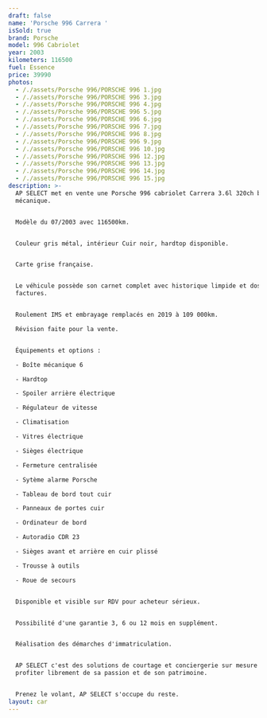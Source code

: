 ```yaml
---
draft: false
name: 'Porsche 996 Carrera '
isSold: true
brand: Porsche
model: 996 Cabriolet
year: 2003
kilometers: 116500
fuel: Essence
price: 39990
photos:
  - /./assets/Porsche 996/PORSCHE 996 1.jpg
  - /./assets/Porsche 996/PORSCHE 996 3.jpg
  - /./assets/Porsche 996/PORSCHE 996 4.jpg
  - /./assets/Porsche 996/PORSCHE 996 5.jpg
  - /./assets/Porsche 996/PORSCHE 996 6.jpg
  - /./assets/Porsche 996/PORSCHE 996 7.jpg
  - /./assets/Porsche 996/PORSCHE 996 8.jpg
  - /./assets/Porsche 996/PORSCHE 996 9.jpg
  - /./assets/Porsche 996/PORSCHE 996 10.jpg
  - /./assets/Porsche 996/PORSCHE 996 12.jpg
  - /./assets/Porsche 996/PORSCHE 996 13.jpg
  - /./assets/Porsche 996/PORSCHE 996 14.jpg
  - /./assets/Porsche 996/PORSCHE 996 15.jpg
description: >-
  AP SELECT met en vente une Porsche 996 cabriolet Carrera 3.6l 320ch boîte
  mécanique.


  Modèle du 07/2003 avec 116500km.


  Couleur gris métal, intérieur Cuir noir, hardtop disponible.


  Carte grise française.


  Le véhicule possède son carnet complet avec historique limpide et dossier
  factures.


  Roulement IMS et embrayage remplacés en 2019 à 109 000km.

  Révision faite pour la vente.


  Équipements et options :

  - Boîte mécanique 6

  - Hardtop

  - Spoiler arrière électrique

  - Régulateur de vitesse

  - Climatisation

  - Vitres électrique

  - Sièges électrique

  - Fermeture centralisée

  - Sytème alarme Porsche

  - Tableau de bord tout cuir

  - Panneaux de portes cuir

  - Ordinateur de bord

  - Autoradio CDR 23

  - Sièges avant et arrière en cuir plissé

  - Trousse à outils

  - Roue de secours


  Disponible et visible sur RDV pour acheteur sérieux.


  Possibilité d'une garantie 3, 6 ou 12 mois en supplément.


  Réalisation des démarches d'immatriculation.


  AP SELECT c'est des solutions de courtage et conciergerie sur mesure pour
  profiter librement de sa passion et de son patrimoine.


  Prenez le volant, AP SELECT s'occupe du reste.
layout: car
---
```


